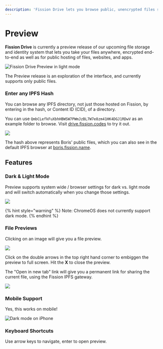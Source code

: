 ```yaml
---
description: 'Fission Drive lets you browse public, unencrypted files stored on IPFS.'
---
```


# Preview

**Fission Drive** is currently a preview release of our upcoming file storage and identity system that lets you take your files anywhere, encrypted end-to-end as well as for public hosting of files, websites, and apps.

![Fission Drive Preview in light mode](../.gitbook/assets/drive-index-large-light.png)

The Preview release is an exploration of the interface, and currently supports only public files. 

### Enter any IPFS Hash

You can browse any IPFS directory, not just those hosted on Fission, by entering in the hash, or Content ID \(CID\), of a directory.

You can use `QmbCLefkFuXbhHBWSW7PWmJzBL7W7e8zm41HK4DGJ1RDwV` as an example folder to browse. Visit [drive.fission.codes](https://drive.fission.codes) to try it out.

![](../.gitbook/assets/drive-explore-large-light.png)

The hash above represents Boris' public files, which you can also see in the default IPFS browser at [boris.fission.name](https://boris.fission.name).

## Features

### Dark & Light Mode

Preview supports system wide / browser settings for dark vs. light mode and will switch automatically when you change those settings.

![](../.gitbook/assets/drive-preview-large-dark.png)

{% hint style="warning" %}
Note: ChromeOS does not currently support dark mode.
{% endhint %}

### File Previews

Clicking on an image will give you a file preview.

![](../.gitbook/assets/drive-preview-large-light.jpg)

Click on the double arrows in the top right hand corner to embiggen the preview to full screen. Hit the **X** to close the preview.

The "Open in new tab" link will give you a permanent link for sharing the current file, using the Fission IPFS gateway.

![](../.gitbook/assets/drive-image-preview.png)

### Mobile Support <a id="mobile"></a>

Yes, this works on mobile!

![Dark mode on iPhone](../.gitbook/assets/fission-drive-iphone-dark.png)

### Keyboard Shortcuts

Use arrow keys to navigate, enter to open preview.

